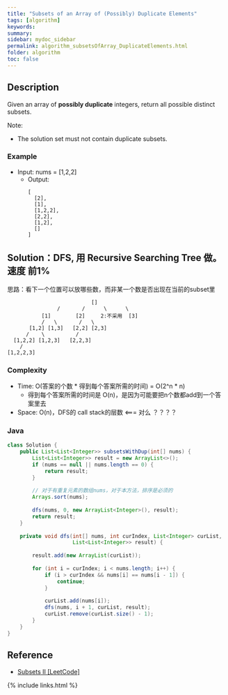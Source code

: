 ```yaml
---
title: "Subsets of an Array of (Possibly) Duplicate Elements"
tags: [algorithm]
keywords:
summary:
sidebar: mydoc_sidebar
permalink: algorithm_subsetsOfArray_DuplicateElements.html
folder: algorithm
toc: false
---
```


## Description
Given an array of **possibly duplicate** integers, return all possible distinct subsets.

Note: 
* The solution set must not contain duplicate subsets.

### Example
* Input: nums = [1,2,2]
  * Output: 
    ```
    [
      [2],
      [1],
      [1,2,2],
      [2,2],
      [1,2],
      []
    ]
    ```

## Solution：DFS, 用 Recursive Searching Tree 做。速度 前1%
思路：看下一个位置可以放哪些数，而非某一个数是否出现在当前的subset里
```       
                           []
                /       /      \      \
           [1]        [2]     2:不采用  [3]
	       /   \       /   \
	   [1,2] [1,3]   [2,2] [2,3]
	  /    \          /
  [1,2,2] [1,2,3]   [2,2,3]
    / 
[1,2,2,3]	
```

### Complexity
* Time: O(答案的个数 * 得到每个答案所需的时间) = O(2^n * n)
  * 得到每个答案所需的时间是 O(n)，是因为可能要把n个数都add到一个答案里去
* Space: O(n)，DFS的 call stack的层数 <=== 对么 ？？？？

### Java
```java
class Solution {
    public List<List<Integer>> subsetsWithDup(int[] nums) {
        List<List<Integer>> result = new ArrayList<>();
        if (nums == null || nums.length == 0) {
            return result;
        }
        
        // 对于有重复元素的数组nums，对于本方法，排序是必须的
        Arrays.sort(nums);
        
        dfs(nums, 0, new ArrayList<Integer>(), result);
        return result;
    }
    
    private void dfs(int[] nums, int curIndex, List<Integer> curList,
                     List<List<Integer>> result) {
        
        result.add(new ArrayList(curList));
        
        for (int i = curIndex; i < nums.length; i++) {
            if (i > curIndex && nums[i] == nums[i - 1]) {
                continue;
            }
            
            curList.add(nums[i]);
            dfs(nums, i + 1, curList, result);
            curList.remove(curList.size() - 1);
        }
    }
}
```

## Reference
* [Subsets II [LeetCode]](https://leetcode.com/problems/subsets-ii/description/)

{% include links.html %}
